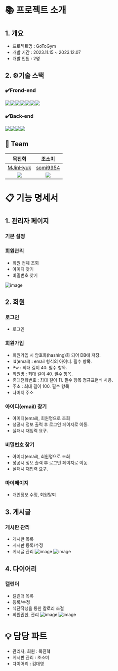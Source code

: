 # 📚 프로젝트 소개
## 1. 개요
- 프로젝트명 : GoToGym
- 개발 기간 : 2023.11.15 ~ 2023.12.07
- 개발 인원 : 2명

## 2. ⚙️기술 스택 
### ✔️Frond-end
<img src="https://img.shields.io/badge/React-61DAFB?style=for-the-badge&logo=React&logoColor=black"><img src="https://img.shields.io/badge/Css-1572B6?style=for-the-badge&logo=Css&logoColor=white"><img src="https://img.shields.io/badge/node.js-339933?style=for-the-badge&logo=Node.js&logoColor=white"><img src="https://img.shields.io/badge/bootstrap-7952B3?style=for-the-badge&logo=bootstrap&logoColor=white"><img src="https://img.shields.io/badge/javascript-F7DF1E?style=for-the-badge&logo=javascript&logoColor=black"><img src="https://img.shields.io/badge/html5-E34F26?style=for-the-badge&logo=html5&logoColor=white"><img src="https://img.shields.io/badge/thymeleaf-005F0F?style=for-the-badge&logo=thymeleaf&logoColor=white">

### ✔️Back-end
 <img src="https://img.shields.io/badge/java-007396?style=for-the-badge&logo=java&logoColor=white"><img src="https://img.shields.io/badge/Spring-6DB33F?style=for-the-badge&logo=Spring&logoColor=green"><img src="https://img.shields.io/badge/Spring Boot-6DB33F?style=for-the-badge&logo=Spring Boot&logoColor=yellow"><img src="https://img.shields.io/badge/oracle-F80000?style=for-the-badge&logo=oracle&logoColor=white"> 

## 🦹‍ Team
|목진혁|조소미|
|:---:|:---:|
|[MJinHyuk](https://github.com/MJinHyuk)|[somi9954](https://github.com/somi9954)|
|![](https://avatars.githubusercontent.com/u/147026593?v=4)|![](https://avatars.githubusercontent.com/u/137499604?v=4)|


# 📋 기능 명세서
## 1. 관리자 페이지
### 기본 설정

### 회원관리
- 회원 전체 조회
- 아이디 찾기
- 비밀번호 찾기

![image](https://github.com/daeyounggg/GoToGym/assets/137499604/f16a5ab9-73e9-4be7-b0a9-9c6ce0361ce1)


## 2. 회원
### 로그인
- 로그인
### 회원가입
- 회원가입 시 암호화(hashing)화 되어 DB에 저장.
- Id(email) : email 형식의 아이디. 필수 항목.
- Pw : 최대 길이 40. 필수 항목.
- 회원명 : 최대 길이 40. 필수 항목.
- 휴대전화번호 : 최대 길이 11. 필수 항목 정규표현식 사용.
- 주소 : 최대 길이 100. 필수 항목
- 나머지 주소

### 아이디(email) 찾기
- 아이디(email), 회원명으로 조회
- 성공시 정보 출력 후 로그인 페이지로 이동.
- 실패시 재입력 요구.

### 비밀번호 찾기
- 아이디(email), 회원명으로 조회
- 성공시 정보 출력 후 로그인 페이지로 이동.
- 실패시 재입력 요구.

### 마이페이지
- 개인정보 수정, 회원탈퇴

## 3. 게시글
### 게시판 관리
- 게시판 목록
- 게시판 등록/수정
- 게시글 관리
![image](https://github.com/daeyounggg/GoToGym/assets/137499604/297a9c70-e791-4ed2-a031-e75f7cb4ce2c)
![image](https://github.com/daeyounggg/GoToGym/assets/137499604/3b42801f-efb1-4065-882f-9337f72e3e0e)


## 4. 다이어리
### 캘린더
- 캘린더 목록
- 등록/수정
- 식단작성을 통한 칼로리 조절
- 회원권한, 관리
  ![image](https://github.com/daeyounggg/GoToGym/assets/137499604/ce421055-6c35-4911-a890-2165a2d4ee54)
 ![image](https://github.com/daeyounggg/GoToGym/assets/137499604/3b238dab-c7e4-43f9-8424-0da14a9c46c3)


# 💡 담당 파트
- 관리자, 회원 : 목진혁
- 게시판 관리 :  조소미
- 다이어리 : 김대영
